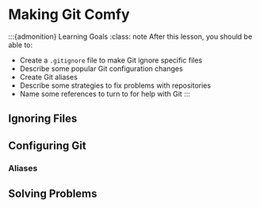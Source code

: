 # Making Git Comfy

:::{admonition} Learning Goals
:class: note
After this lesson, you should be able to:

* Create a `.gitignore` file to make Git ignore specific files
* Describe some popular Git configuration changes
* Create Git aliases
* Describe some strategies to fix problems with repositories
* Name some references to turn to for help with Git
:::


## Ignoring Files

## Configuring Git

### Aliases

## Solving Problems

